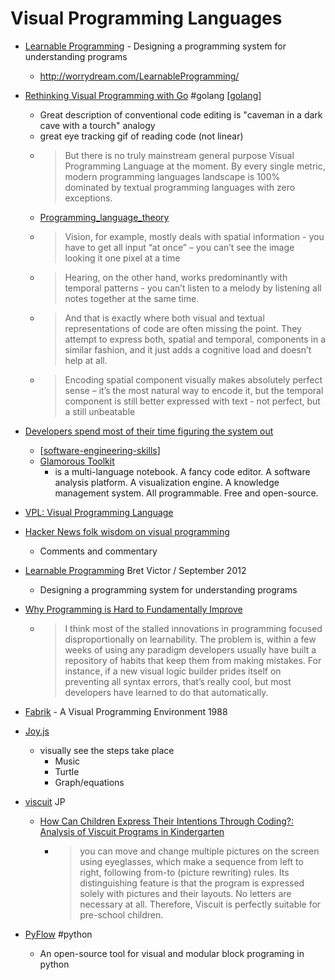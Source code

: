 Visual Programming Languages
============================

* [Learnable Programming](http://worrydream.com/#!/LearnableProgramming) - Designing a programming system for understanding programs
    * http://worrydream.com/LearnableProgramming/

* [Rethinking Visual Programming with Go](https://divan.dev/posts/visual_programming_go/) #golang [[golang]]
    * Great description of conventional code editing is "caveman in a dark cave with a tourch" analogy
    * great eye tracking gif of reading code (not linear)
    * > But there is no truly mainstream general purpose Visual Programming Language at the moment. By every single metric, modern programming languages landscape is 100% dominated by textual programming languages with zero exceptions.
    * [Programming_language_theory](https://en.wikipedia.org/wiki/Programming_language_theory)
    * > Vision, for example, mostly deals with spatial information - you have to get all input “at once” – you can’t see the image looking it one pixel at a time
    * > Hearing, on the other hand, works predominantly with temporal patterns - you can’t listen to a melody by listening all notes together at the same time.
    * > And that is exactly where both visual and textual representations of code are often missing the point. They attempt to express both, spatial and temporal, components in a similar fashion, and it just adds a cognitive load and doesn’t help at all.
    * > Encoding spatial component visually makes absolutely perfect sense – it’s the most natural way to encode it, 
      > but the temporal component is still better expressed with text - not perfect, but a still unbeatable

* [Developers spend most of their time figuring the system out](https://lepiter.io/feenk/developers-spend-most-of-their-time-figuri-9q25taswlbzjc5rsufndeu0py/)
    * [[software-engineering-skills]]
    * [Glamorous Toolkit](https://gtoolkit.com/)
        * is a multi-language notebook. A fancy code editor. A software analysis platform. A visualization engine. A knowledge management system. All programmable. Free and open-source. 


* [VPL: Visual Programming Language](https://en.wikipedia.org/wiki/Visual_programming_language)

* [Hacker News folk wisdom on visual programming](https://drossbucket.com/2021/06/30/hacker-news-folk-wisdom-on-visual-programming/)
    * Comments and commentary

* [Learnable Programming](http://worrydream.com/#!/LearnableProgramming) Bret Victor / September 2012
    * Designing a programming system for understanding programs

* [Why Programming is Hard to Fundamentally Improve](https://aidancunniffe.com/why-programming-is-hard-to-fundamentally-improve-4101612d4ad9)
    * > I think most of the stalled innovations in programming focused disproportionally on learnability. 
      > The problem is, within a few weeks of using any paradigm developers usually have built a repository of habits that keep them from making mistakes. For instance, if a new visual logic builder prides itself on preventing all syntax errors, that’s really cool, but most developers have learned to do that automatically.


* [Fabrik](https://web.archive.org/web/20070927190552/http://users.ipa.net/~dwighth/smalltalk/Fabrik/Fabrik.html) - A Visual Programming Environment 1988

* [Joy.js](https://ncase.me/joy/)
    * visually see the steps take place
        * Music
        * Turtle
        * Graph/equations


* [viscuit](https://www.viscuit.com/) JP
    * [How Can Children Express Their Intentions Through Coding?: Analysis of Viscuit Programs in Kindergarten](https://dl.acm.org/doi/10.1145/3304221.3325558)
        * > you can move and change multiple pictures on the screen using eyeglasses, which make a sequence from left to right, following from-to (picture rewriting) rules. Its distinguishing feature is that the program is expressed solely with pictures and their layouts. No letters are necessary at all. Therefore, Viscuit is perfectly suitable for pre-school children. 

* [PyFlow](https://github.com/Bycelium/PyFlow) #python 
    * An open-source tool for visual and modular block programing in python 

[//begin]: # "Autogenerated link references for markdown compatibility"
[golang]: golang.md "Golang"
[software-engineering-skills]: software-engineering-skills.md "Software Engineer Skills"
[//end]: # "Autogenerated link references"